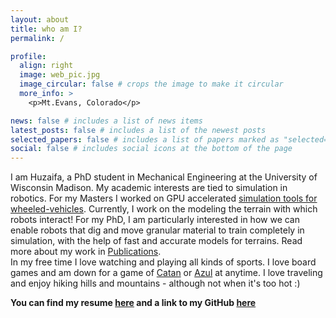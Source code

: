 ```yaml
---
layout: about
title: who am I?
permalink: /

profile:
  align: right
  image: web_pic.jpg
  image_circular: false # crops the image to make it circular
  more_info: >
    <p>Mt.Evans, Colorado</p>

news: false # includes a list of news items
latest_posts: false # includes a list of the newest posts
selected_papers: false # includes a list of papers marked as "selected={true}"
social: false # includes social icons at the bottom of the page
---
```

I am Huzaifa, a PhD student in Mechanical Engineering at the University of Wisconsin Madison. My academic interests are tied to simulation in robotics. For my Masters I worked on GPU accelerated [simulation tools for wheeled-vehicles](https://ieeexplore.ieee.org/stamp/stamp.jsp?arnumber=10443432). Currently, I work on the modeling the terrain with which robots interact! For my PhD, I am particularly interested in how we can enable robots that dig and move granular material to train completely in simulation, with the help of fast and accurate models for terrains. Read more about my work in [Publications](/publications/).  
In my free time I love watching and playing all kinds of sports. I love board games and am down for a game of [Catan](https://en.wikipedia.org/wiki/Catan) or [Azul](https://en.wikipedia.org/wiki/Azul_(board_game)) at anytime. I love traveling and enjoy hiking hills and mountains - although not when it's too hot :)

**You can find my resume [here](/assets/pdf/resume.pdf) and a link to my GitHub [here](https://github.com/Huzaifg)**

